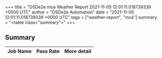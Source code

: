 +++
title = "OSDe2e moa Weather Report 2021-11-05 12:01:11.018739339 +0000 UTC"
author = "OSDe2e Automation"
date = "2021-11-05 12:01:11.018739339 +0000 UTC"
tags = ["weather-report", "moa"]
summary = "<table class=\"summary\"></table>"
+++
## Summary

| Job Name | Pass Rate | More detail |
|----------|-----------|-------------|




